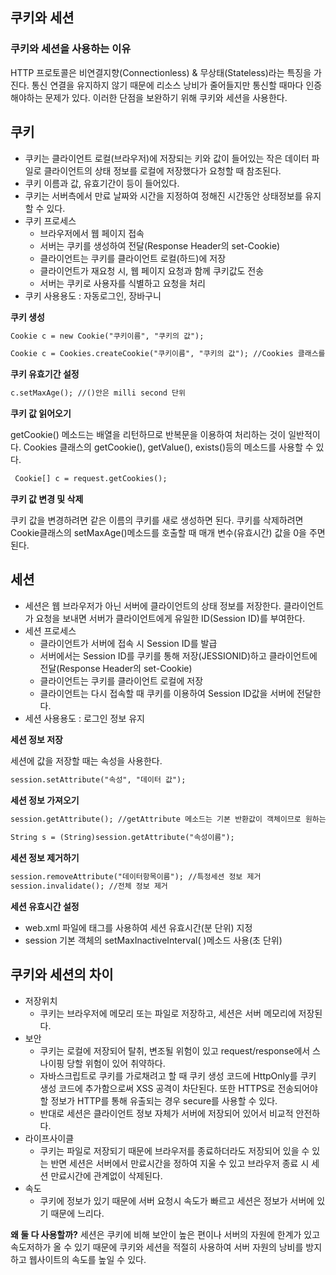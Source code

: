 ## 쿠키와 세션

### 쿠키와 세션을 사용하는 이유

HTTP 프로토콜은 비연결지향(Connectionless) & 무상태(Stateless)라는 특징을 가진다. 통신 연결을 유지하지 않기 때문에 리소스 낭비가 줄어들지만 통신할 때마다 인증해야하는 문제가 있다. 이러한 단점을 보완하기 위해 쿠키와 세션을 사용한다.

## 쿠키

- 쿠키는 클라이언트 로컬(브라우저)에 저장되는 키와 값이 들어있는 작은 데이터 파일로 클라이언트의 상태 정보를 로컬에 저장했다가 요청할 때 참조된다.
- 쿠키 이름과 값, 유효기간이 등이 들어있다.
- 쿠키는 서버측에서 만료 날짜와 시간을 지정하여 정해진 시간동안 상태정보를 유지할 수 있다.
- 쿠키 프로세스
  - 브라우저에서 웹 페이지 접속
  - 서버는 쿠키를 생성하여 전달(Response Header의 set-Cookie)
  - 클라이언트는 쿠키를 클라이언트 로컬(하드)에 저장
  - 클라이언트가 재요청 시, 웹 페이지 요청과 함께 쿠키값도 전송
  - 서버는 쿠키로 사용자를 식별하고 요청을 처리
- 쿠키 사용용도 : 자동로그인, 장바구니 
 
**쿠키 생성**

```jsp
Cookie c = new Cookie("쿠키이름", "쿠키의 값");
```
  
```jsp
Cookie c = Cookies.createCookie("쿠키이름", "쿠키의 값"); //Cookies 클래스를 이용하여 생성
```

**쿠키 유효기간 설정**

```jsp
c.setMaxAge(); //()안은 milli second 단위
```

**쿠키 값 읽어오기**

getCookie() 메소드는 배열을 리턴하므로 반복문을 이용하여 처리하는 것이 일반적이다. Cookies 클래스의 getCookie(), getValue(), exists()등의 메소드를 사용할 수 있다.

```jsp
 Cookie[] c = request.getCookies();
```
 
**쿠키 값 변경 및 삭제**

쿠키 값을 변경하려면 같은 이름의 쿠키를 새로 생성하면 된다. 쿠키를 삭제하려면 Cookie클래스의 setMaxAge()메소드를 호출할 때 매개 변수(유효시간) 값을 0을 주면 된다.

## 세션

- 세션은 웹 브라우저가 아닌 서버에 클라이언트의 상태 정보를 저장한다. 클라이언트가 요청을 보내면 서버가 클라이언트에게 유일한 ID(Session ID)를 부여한다.
- 세션 프로세스
  - 클라이언트가 서버에 접속 시 Session ID를 발급
  - 서버에서는 Session ID를 쿠키를 통해 저장(JESSIONID)하고 클라이언트에 전달(Response Header의 set-Cookie)
  - 클라이언트는 쿠키를 클라이언트 로컬에 저장
  - 클라이언트는 다시 접속할 때 쿠키를 이용하여 Session ID값을 서버에 전달한다.
- 세션 사용용도 : 로그인 정보 유지
  
**세션 정보 저장**

세션에 값을 저장할 때는 속성을 사용한다.

```jsp
session.setAttribute("속성", "데이터 값");
```
  
**세션 정보 가져오기**

```jsp
session.getAttribute(); //getAttribute 메소드는 기본 반환값이 객체이므로 원하는 데이터 타입으로 캐스팅 해주어야 한다.
 
String s = (String)session.getAttribute("속성이름");
```
  
**세션 정보 제거하기**

```jsp
session.removeAttribute("데이터항목이름"); //특정세션 정보 제거
session.invalidate(); //전체 정보 제거
```

**세션 유효시간 설정**
- web.xml 파일에 <session-config>태그를 사용하여 세션 유효시간(분 단위) 지정
- session 기본 객체의 setMaxInactiveInterval( )메소드 사용(초 단위)
  
## 쿠키와 세션의 차이
  
- 저장위치
  - 쿠키는 브라우저에 메모리 또는 파일로 저장하고, 세션은 서버 메모리에 저장된다.
- 보안
  - 쿠키는 로컬에 저장되어 탈취, 변조될 위험이 있고 request/response에서 스나이핑 당할 위험이 있어 취약하다. 
  - 자바스크립트로 쿠키를 가로채려고 할 때 쿠키 생성 코드에 HttpOnly를 쿠키 생성 코드에 추가함으로써 XSS 공격이 차단된다. 또한 HTTPS로 전송되어야 할 정보가 HTTP를 통해 유출되는 경우 secure를 사용할 수 있다.
  - 반대로 세션은 클라이언트 정보 자체가 서버에 저장되어 있어서 비교적 안전하다.
- 라이프사이클
  - 쿠키는 파일로 저장되기 때문에 브라우저를 종료하더라도 저장되어 있을 수 있는 반면 세션은 서버에서 만료시간을 정하여 지울 수 있고 브라우저 종료 시 세션 만료시간에 관계없이 삭제된다.
- 속도
  - 쿠키에 정보가 있기 때문에 서버 요청시 속도가 빠르고 세션은 정보가 서버에 있기 때문에 느리다.

**왜 둘 다 사용할까?**
세션은 쿠키에 비해 보안이 높은 편이나 서버의 자원에 한계가 있고 속도저하가 올 수 있기 때문에 쿠키와 세션을 적절히 사용하여 서버 자원의 낭비를 방지하고 웹사이트의 속도를 높일 수 있다.
